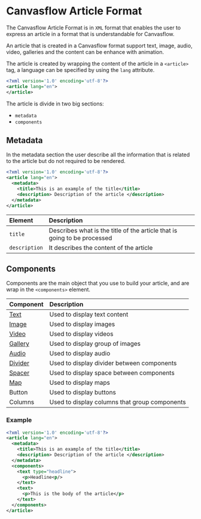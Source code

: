 # Canvasflow Article Format

The Canvasflow Article Format is in `XML` format that enables the user to express 
an article in a format that is understandable for Canvasflow.

An article that is created in a Canvasflow format support text, image, audio, 
video, galleries and the content can be enhance with animation.

The article is created by wrapping the content of the article in a `<article>` 
tag, a language can be specified by using the `lang` attribute.

```xml
<?xml version='1.0' encoding='utf-8'?>
<article lang="en">
</article>
``` 

The article is divide in two big sections:
- `metadata` 
- `components`

## Metadata 

In the metadata section the user describe all the information that is related 
to the article but do not required to be rendered. 

```xml
<?xml version='1.0' encoding='utf-8'?>
<article lang="en">
  <metadata>
    <title>This is an example of the title</title>
    <description> Description of the article </description>
  </metadata>
</article>
``` 

| Element       | Description                                                              |
| :------------ | :----------------------------------------------------------------------- |
| `title`       | Describes what is the title of the article that is going to be processed |
| `description` | It describes the content of the article                                  |


## Components

Components are the main object that you use to build your article, and 
are wrap in the `<components>` element.

| Component                          | Description                                   |
| :--------------------------------- | :-------------------------------------------- |
| [Text](./components/Text.md)       | Used to display text content                  |
| [Image](./components/Image.md)     | Used to display images                        |
| [Video](./components/Video.md)     | Used to display videos                        |
| [Gallery](./components/Gallery.md) | Used to display group of images               |
| [Audio](./components/Audio.md)     | Used to display audio                         |
| [Divider](./components/Divider.md) | Used to display divider between components    |
| [Spacer](./components/Spacer.md)   | Used to display space between components      |
| [Map](./components/Map.md)         | Used to display maps                          |
| Button                             | Used to display buttons                       |
| Columns                            | Used to display columns that group components |


### Example

```xml
<?xml version='1.0' encoding='utf-8'?>
<article lang="en">
  <metadata>
    <title>This is an example of the title</title>
    <description> Description of the article </description>
  </metadata>
  <components>
    <text type="headline">
      <p>Headline<p/>
    </text>
    <text>
      <p>This is the body of the article</p>
    </text>
  </components>
</article>
``` 

